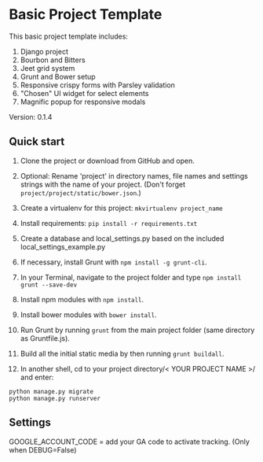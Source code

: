 # Basic Project Template

This basic project template includes:

1. Django project
2. Bourbon and Bitters
3. Jeet grid system
4. Grunt and Bower setup
5. Responsive crispy forms with Parsley validation
6. "Chosen" UI widget for select elements
7. Magnific popup for responsive modals

Version: 0.1.4

Quick start
-----------

1. Clone the project or download from GitHub and open.

2. Optional: Rename 'project' in directory names, file names and settings strings with the name of your project.
   (Don't forget `project/project/static/bower.json`.)

3. Create a virtualenv for this project: `mkvirtualenv project_name`

4. Install requirements: `pip install -r requirements.txt`

5. Create a database and local_settings.py based on the included local_settings_example.py

6. If necessary, install Grunt with `npm install -g grunt-cli`.

7. In your Terminal, navigate to the project folder and type `npm install grunt --save-dev`

8. Install npm modules with `npm install`.

9. Install bower modules with `bower install`.

10. Run Grunt by running `grunt` from the main project folder (same directory as Gruntfile.js).

11. Build all the initial static media by then running `grunt buildall`.

12. In another shell, cd to your project directory/< YOUR PROJECT NAME >/ and enter: 
```
python manage.py migrate
python manage.py runserver

```


Settings
-----------

GOOGLE_ACCOUNT_CODE = add your GA code to activate tracking. (Only when DEBUG=False)
